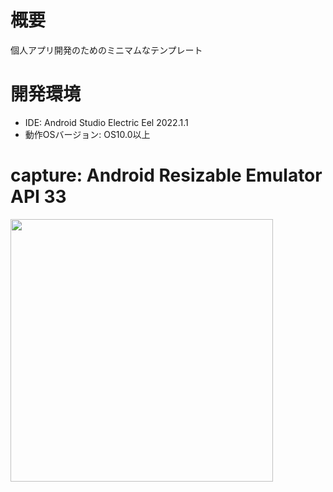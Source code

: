 # 概要
個人アプリ開発のためのミニマムなテンプレート<br>

# 開発環境
- IDE: Android Studio Electric Eel 2022.1.1
- 動作OSバージョン: OS10.0以上

# capture: Android Resizable Emulator API 33

<img src="" width=420 />

